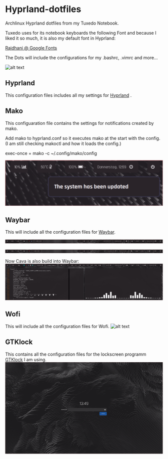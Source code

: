 # Hyprland-dotfiles
Archlinux Hyprland dotfiles from my Tuxedo Notebook. 

Tuxedo uses for its notebook keyboards the following Font and because I liked it so much, it is also my default font in Hyprland:

[Rajdhani @ Google Fonts](https://fonts.google.com/specimen/Rajdhani)


The Dots will include the configurations for my .bashrc, .vimrc and more... 

![alt text](https://github.com/Morriarthy/Hyprland-dotfiles/blob/c9c2ff8a0a260496102e3de084bae539711dab27/2023-09-20-design.png
"Screenshot of my Hyprland Theme and desktops.")

 ## Hyprland
 This configuration files includes all my settings for [Hyprland](https://wiki.hyprland.org/Getting-Started/Installation/) .

 ## Mako
 This configuaration file contains the settings for notifications created by mako.

Add mako to hyprland.conf so it executes mako at the start with the config. 
(I am still checking makoctl and how it loads the config.)

exec-once = mako -c ~/.config/mako/config

![alt text](https://github.com/Morriarthy/Hyprland-dotfiles/blob/ee3308240a3a9e288c691ebe390ed183649f8816/screenshots/20231102_13h01m10s_grim.png "example of a mako message")
 
 ## Waybar
 This will include all the configuration files for [Waybar](https://github.com/Alexays/Waybar).

![alt text](https://github.com/Morriarthy/Hyprland-dotfiles/blob/8cdc764a4a28d39b87ffcb5c12462d300e3bfd33/screenshots/20231030_14h12m36s_grim.png "Waybar")

![alt text](https://github.com/Morriarthy/Hyprland-dotfiles/blob/8cdc764a4a28d39b87ffcb5c12462d300e3bfd33/screenshots/20231030_14h12m02s_grim.png "Waybar alternatives clicked")

Now Cava is also build into Waybar:
![alt text](https://github.com/Morriarthy/Hyprland-dotfiles/blob/7e20876bcc3dd65dbe0fe05763121cbcceada27a/screenshots/20231120_18h12m46s_grim.png "Waybar with Cava running")
 
 ## Wofi
 This will include all the configuration files for Wofi.
 ![alt text](https://github.com/Morriarthy/Hyprland-dotfiles/blob/c9c2ff8a0a260496102e3de084bae539711dab27/screenshots/20230921_12h59m48s_grim.png "Wofi Menu")

 ## GTKlock
 This contains all the configuration files for the lockscreen programm [GTKlock](https://github.com/jovanlanik/gtklock/tree/master) I am using.
 ![alt text](https://github.com/Morriarthy/Hyprland-dotfiles/blob/2c0d313e015c24b71aefd2047730dbbcd93676ff/screenshots/20231109_13h49m56s_grim.png "GTKlock")
